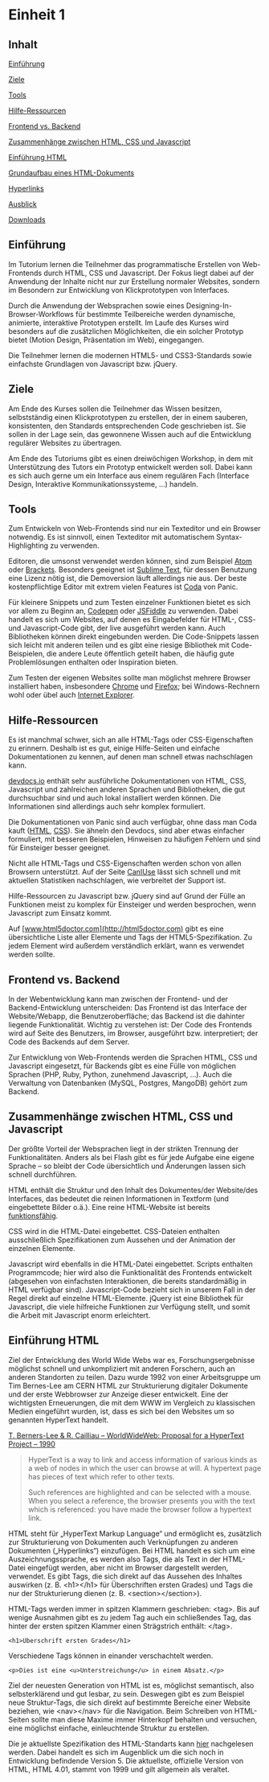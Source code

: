 # Einheit 1

## Inhalt

[Einführung](#einführung)

[Ziele](#ziele)

[Tools](#tools)

[Hilfe-Ressourcen](#hilfe-ressourcen)

[Frontend vs. Backend](#frontendvsbackend)

[Zusammenhänge zwischen HTML, CSS und Javascript](#zusammenhängezwischenhtmlcssundjavascript)

[Einführung HTML](#einführunghtml)

[Grundaufbau eines HTML-Dokuments](#grundaufbaueineshtmldokuments)

[Hyperlinks](#hyperlinks)

[Ausblick](#ausblick)

[Downloads](#downloads)

## Einführung

Im Tutorium lernen die Teilnehmer das programmatische Erstellen von Web-Frontends durch HTML, CSS und Javascript. Der Fokus liegt dabei auf der Anwendung der Inhalte nicht nur zur Erstellung normaler Websites, sondern im Besondern zur Entwicklung von Klickprototypen von Interfaces.

Durch die Anwendung der Websprachen sowie eines Designing-In-Browser-Workflows für bestimmte Teilbereiche werden dynamische, animierte, interaktive Prototypen erstellt. Im Laufe des Kurses wird besonders auf die zusätzlichen Möglichkeiten, die ein solcher Prototyp bietet (Motion Design, Präsentation im Web), eingegangen.

Die Teilnehmer lernen die modernen HTML5- und CSS3-Standards sowie einfachste Grundlagen von Javascript bzw. jQuery.

## Ziele

Am Ende des Kurses sollen die Teilnehmer das Wissen besitzen, selbstständig einen Klickprototypen zu erstellen, der in einem sauberen, konsistenten, den Standards entsprechenden Code geschrieben ist. Sie sollen in der Lage sein, das gewonnene Wissen auch auf die Entwicklung regulärer Websites zu übertragen.

Am Ende des Tutoriums gibt es einen dreiwöchigen Workshop, in dem mit Unterstützung des Tutors ein Prototyp entwickelt werden soll. Dabei kann es sich auch gerne um ein Interface aus einem regulären Fach (Interface Design, Interaktive Kommunikationssysteme, …) handeln.

## Tools

Zum Entwickeln von Web-Frontends sind nur ein Texteditor und ein Browser notwendig. Es ist sinnvoll, einen Texteditor mit automatischem Syntax-Highlighting zu verwenden.

Editoren, die umsonst verwendet werden können, sind zum Beispiel [Atom](https://atom.io/) oder [Brackets](http://brackets.io/). Besonders geeignet ist [Sublime Text](http://www.sublimetext.com/), für dessen Benutzung eine Lizenz nötig ist, die Demoversion läuft allerdings nie aus. Der beste kostenpflichtige Editor mit extrem vielen Features ist [Coda](http://panic.com/coda/) von Panic.

Für kleinere Snippets und zum Testen einzelner Funktionen bietet es sich vor allem zu Beginn an, [Codepen](http://codepen.io/pen/) oder [JSFiddle](http://jsfiddle.net/) zu verwenden. Dabei handelt es sich um Websites, auf denen es Eingabefelder für HTML-, CSS- und Javascript-Code gibt, der live ausgeführt werden kann. Auch Bibliotheken können direkt eingebunden werden. Die Code-Snippets lassen sich leicht mit anderen teilen und es gibt eine riesige Bibliothek mit Code-Beispielen, die andere Leute öffentlich geteilt haben, die häufig gute Problemlösungen enthalten oder Inspiration bieten.

Zum Testen der eigenen Websites sollte man möglichst mehrere Browser installiert haben, insbesondere [Chrome](http://www.google.de/intl/de/chrome/browser/) und [Firefox](https://www.mozilla.org/de/firefox); bei Windows-Rechnern wohl oder übel auch [Internet Explorer](http://windows.microsoft.com/de-DE/internet-explorer/download-ie).

## Hilfe-Ressourcen

Es ist manchmal schwer, sich an alle HTML-Tags oder CSS-Eigenschaften zu erinnern. Deshalb ist es gut, einige Hilfe-Seiten und einfache Dokumentationen zu kennen, auf denen man schnell etwas nachschlagen kann.

[devdocs.io](http://devdocs.io/) enthält sehr ausführliche Dokumentationen von HTML, CSS, Javascript und zahlreichen anderen Sprachen und Bibliotheken, die gut durchsuchbar sind und auch lokal installiert werden können. Die Informationen sind allerdings auch sehr komplex formuliert.

Die Dokumentationen von Panic sind auch verfügbar, ohne dass man Coda kauft ([HTML](http://docs.panic.com/#html), [CSS](http://docs.panic.com/#CSS)). Sie ähneln den Devdocs, sind aber etwas einfacher formuliert, mit besseren Beispielen, Hinweisen zu häufigen Fehlern und sind für Einsteiger besser geeignet.

Nicht alle HTML-Tags und CSS-Eigenschaften werden schon von allen Browsern unterstützt. Auf der Seite [CanIUse](http://caniuse.com/) lässt sich schnell und mit aktuellen Statistiken nachschlagen, wie verbreitet der Support ist.

Hilfe-Ressourcen zu Javascript bzw. jQuery sind auf Grund der Fülle an Funktionen meist zu komplex für Einsteiger und werden besprochen, wenn Javascript zum Einsatz kommt.

Auf [www.html5doctor.com](http://html5doctor.com) gibt es eine übersichtliche Liste aller Elemente und Tags der HTML5-Spezifikation. Zu jedem Element wird außerdem verständlich erklärt, wann es verwendet werden sollte.

## Frontend vs. Backend

In der Webentwicklung kann man zwischen der Frontend- und der Backend-Entwicklung unterscheiden: Das Frontend ist das Interface der Website/Webapp, die Benutzeroberfläche; das Backend ist die dahinter liegende Funktionalität. Wichtig zu verstehen ist: Der Code des Frontends wird auf Seite des Benutzers, im Browser, ausgeführt bzw. interpretiert; der Code des Backends auf dem Server.

Zur Entwicklung von Web-Frontends werden die Sprachen HTML, CSS und Javascript eingesetzt, für Backends gibt es eine Fülle von möglichen Sprachen (PHP, Ruby, Python, zunehmend Javascript, …). Auch die Verwaltung von Datenbanken (MySQL, Postgres, MangoDB) gehört zum Backend.

## Zusammenhänge zwischen HTML, CSS und Javascript

Der größte Vorteil der Websprachen liegt in der strikten Trennung der Funktionalitäten. Anders als bei Flash gibt es für jede Aufgabe eine eigene Sprache – so bleibt der Code übersichtlich und Änderungen lassen sich schnell durchführen.

HTML enthält die Struktur und den Inhalt des Dokumentes/der Website/des Interfaces, das bedeutet die reinen Informationen in Textform (und eingebettete Bilder o.ä.). Eine reine HTML-Website ist bereits [funktionsfähig](http://motherfuckingwebsite.com).

CSS wird in die HTML-Datei eingebettet. CSS-Dateien enthalten ausschließlich Spezifikationen zum Aussehen und der Animation der einzelnen Elemente.

Javascript wird ebenfalls in die HTML-Datei eingebettet. Scripts enthalten Programmcode; hier wird also die Funktionalität des Frontends entwickelt (abgesehen von einfachsten Interaktionen, die bereits standardmäßig in HTML verfügbar sind). Javascript-Code bezieht sich in unserem Fall in der Regel direkt auf einzelne HTML-Elemente. jQuery ist eine Bibliothek für Javascript, die viele hilfreiche Funktionen zur Verfügung stellt, und somit die Arbeit mit Javascript enorm erleichtert.

## Einführung HTML

Ziel der Entwicklung des World Wide Webs war es, Forschungsergebnisse möglichst schnell und unkompliziert mit anderen Forschern, auch an anderen Standorten zu teilen. Dazu wurde 1992 von einer Arbeitsgruppe um Tim Bernes-Lee am CERN HTML zur Strukturierung digitaler Dokumente und der erste Webbrowser zur Anzeige dieser entwickelt. Eine der wichtigsten Erneuerungen, die mit dem WWW im Vergleich zu klassischen Medien eingeführt wurden, ist, dass es sich bei den Websites um so genannten HyperText handelt.

[T. Berners-Lee & R. Cailliau – WorldWideWeb: Proposal for a HyperText Project – 1990](http://www.w3.org/Proposal.html)
> HyperText is a way to link and access information of various kinds as a web of nodes in which the user can browse at will.
> 				A hypertext page has pieces of text which refer to other texts.
> 
> Such references are highlighted and can be selected with a mouse. When you select a reference, the browser presents you with the text which is referenced: you have made the browser follow a hypertext link.

HTML steht für „HyperText Markup Language“ und ermöglicht es, zusätzlich zur Strukturierung von Dokumenten auch Verknüpfungen zu anderen Dokumenten („Hyperlinks“) einzufügen. Bei HTML handelt es sich um eine Auszeichnungssprache, es werden also Tags, die als Text in der HTML-Datei eingefügt werden, aber nicht im Browser dargestellt werden, verwendet. Es gibt Tags, die sich direkt auf das Aussehen des Inhaltes auswirken (z. B. &lt;h1&gt;&lt;/h1&gt; f&uuml;r &Uuml;berschriften ersten Grades) und Tags die nur der Strukturierung dienen (z. B. &lt;section&gt;&lt;/section&gt;).

HTML-Tags werden immer in spitzen Klammern geschrieben: &lt;tag&gt;. Bis auf wenige Ausnahmen gibt es zu jedem Tag auch ein schlie&szlig;endes Tag, das hinter der ersten spitzen Klammer einen Str&auml;gstrich enth&auml;lt: &lt;/tag&gt;.

```
<h1>Überschrift ersten Grades</h1>
```

Verschiedene Tags k&ouml;nnen in einander verschachtelt werden.

```
<p>Dies ist eine <u>Unterstreichung</u> in einem Absatz.</p>
```

Ziel der neuesten Generation von HTML ist es, möglichst semantisch, also selbsterklärend und gut lesbar, zu sein. Deswegen gibt es zum Beispiel neue Struktur-Tags, die sich direkt auf bestimmte Bereiche einer Website beziehen, wie &lt;nav&gt;&lt;/nav&gt; für die Navigation. Beim Schreiben von HTML-Seiten sollte man diese Maxime immer Hinterkopf behalten und versuchen, eine möglichst einfache, einleuchtende Struktur zu erstellen.

Die je aktuellste Spezifikation des HTML-Standarts kann [hier](http://www.w3.org/html/wg/drafts/html/master/Overview.html) nachgelesen werden. Dabei handelt es sich im Augenblick um die sich noch in Entwicklung befindende Version 5. Die aktuellste, offizielle Version von HTML, HTML 4.01, stammt von 1999 und gilt allgemein als veraltet.
